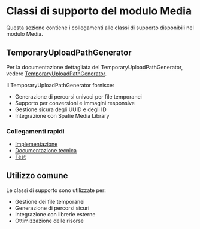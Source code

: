 # Classi di supporto del modulo Media

Questa sezione contiene i collegamenti alle classi di supporto disponibili nel modulo Media.

## TemporaryUploadPathGenerator

Per la documentazione dettagliata del TemporaryUploadPathGenerator, vedere [TemporaryUploadPathGenerator](../../laravel/Modules/Media/docs/support/temporary-upload-path-generator.md).

Il TemporaryUploadPathGenerator fornisce:
- Generazione di percorsi univoci per file temporanei
- Supporto per conversioni e immagini responsive
- Gestione sicura degli UUID e degli ID
- Integrazione con Spatie Media Library

### Collegamenti rapidi
- [Implementazione](../../laravel/Modules/Media/app/Support/TemporaryUploadPathGenerator.php)
- [Documentazione tecnica](../../laravel/Modules/Media/docs/support/temporary-upload-path-generator.md)
- [Test](../../laravel/Modules/Media/tests/Unit/Support/TemporaryUploadPathGeneratorTest.php)

## Utilizzo comune
Le classi di supporto sono utilizzate per:
- Gestione dei file temporanei
- Generazione di percorsi sicuri
- Integrazione con librerie esterne
- Ottimizzazione delle risorse 